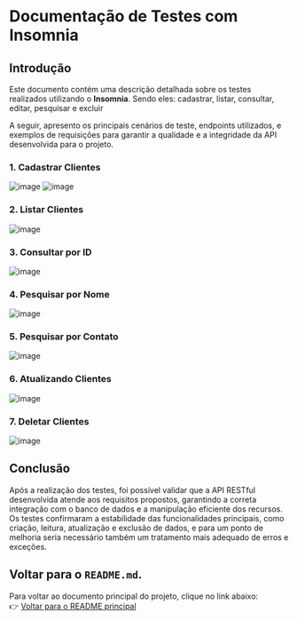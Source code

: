 # Documentação de Testes com Insomnia

## Introdução
Este documento contém uma descrição detalhada sobre os testes realizados utilizando o **Insomnia**. Sendo eles: cadastrar, listar, consultar, editar, pesquisar e excluir

A seguir, apresento os principais cenários de teste, endpoints utilizados, e exemplos de requisições para garantir a qualidade e a integridade da API desenvolvida para o projeto.

### 1. **Cadastrar Clientes**  
![image](https://github.com/user-attachments/assets/ba20ec79-c411-49c5-b633-e2fb897353c0)
![image](https://github.com/user-attachments/assets/fca127ae-657d-436d-a56d-c8d2497529d9)

### 2. **Listar Clientes**  
![image](https://github.com/user-attachments/assets/3567ef05-2c50-4c9f-aa94-ab6dd4b52de6)

### 3. **Consultar por ID**  
![image](https://github.com/user-attachments/assets/7df6572d-daa9-4bdb-b4d2-51cd8c73f673)

### 4. **Pesquisar por Nome** 
![image](https://github.com/user-attachments/assets/2f96e480-0fb7-4674-956e-7855dc82c40d)

### 5. **Pesquisar por Contato** 
![image](https://github.com/user-attachments/assets/8ccd1610-3540-4dc7-8598-de98dcfbb7e2)

### 6. **Atualizando Clientes**  
![image](https://github.com/user-attachments/assets/bc26481d-d471-4b93-90c8-fb0ed2163852)

### 7. **Deletar Clientes**  
![image](https://github.com/user-attachments/assets/431d1dd7-086a-4d93-a16d-88c2faea6831)

## Conclusão  
Após a realização dos testes, foi possível validar que a API RESTful desenvolvida atende aos requisitos propostos, garantindo a correta integração com o banco de dados e a manipulação eficiente dos recursos. Os testes confirmaram a estabilidade das funcionalidades principais, como criação, leitura, atualização e exclusão de dados, e para um ponto de melhoria seria necessário também um tratamento mais adequado de erros e exceções.

## Voltar para o `README.md`.
Para voltar ao documento principal do projeto, clique no link abaixo:  
👉 [Voltar para o README principal](https://github.com/rafaseara/ProjetoMuralisSpringBoot/blob/main/README.md)
